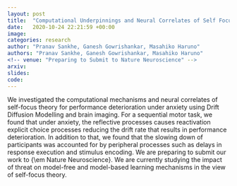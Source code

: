 ```yaml
---
layout: post
title:  "Computational Underpinnings and Neural Correlates of Self Focus Theory"
date:   2020-10-24 22:21:59 +00:00
image: 
categories: research
author: "Pranav Sankhe, Ganesh Gowrishankar, Masahiko Haruno"
authors: "Pranav Sankhe, Ganesh Gowrishankar, Masahiko Haruno"
<!-- venue: "Preparing to Submit to Nature Neuroscience" -->
arxiv: 
slides: 
code: 
---
```

We investigated the computational mechanisms and neural correlates of self-focus theory for performance deterioration under anxiety using Drift Diffusion Modelling and brain imaging. For a sequential motor task, we found that under anxiety, the reflective processes causes reactivation explicit choice processes reducing the drift rate that results in performance deterioration. In addition to that, we found that the slowing down of participants was accounted for by peripheral processes such as delays in response execution and stimulus encoding. We are preparing to submit our work to {\em Nature Neuroscience}. We are currently studying the impact of threat on model-free and model-based learning mechanisms in the view of self-focus theory.
